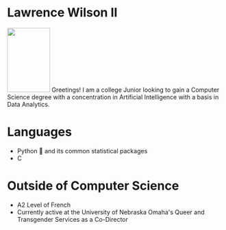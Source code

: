 # Lawrence Wilson II
<img src="https://user-images.githubusercontent.com/99457791/213886023-3d6309f6-e244-45a9-921f-9842c2c29501.jpg" width="100" height="150">
Greetings! I am a college Junior looking to gain a Computer Science degree with a concentration in Artificial Intelligence with a basis in Data Analytics. 

# Languages
 * Python 🐍 and its common statistical packages 
 * C

# Outside of Computer Science  
* A2 Level of French 
* Currently active at the University of Nebraska Omaha's Queer and Transgender Services as a Co-Director
 
 

